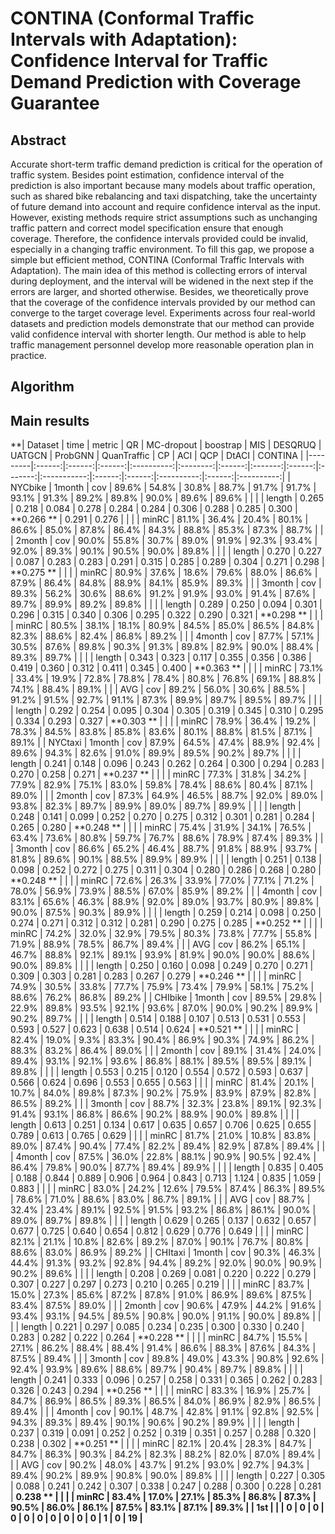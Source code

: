 # CONTINA (Conformal Traffic Intervals with Adaptation): Confidence Interval for Traffic Demand Prediction with Coverage Guarantee 
## Abstract
Accurate short-term traffic demand prediction is critical for the operation of traffic system. Besides point estimation, confidence interval of the prediction is also important because many models about traffic operation, such as shared bike rebalancing and taxi dispatching, take the uncertainty of future demand into account and require confidence interval as the input. However, existing methods require strict assumptions such as unchanging traffic pattern and correct model specification ensure that enough coverage. Therefore, the confidence intervals provided could be invalid, especially in a changing traffic environment. To fill this gap, we propose a simple but efficient method, CONTINA (Conformal Traffic Intervals with Adaptation). The main idea of this method is collecting errors of interval during deployment, and the interval will be widened in the next step if the errors are larger, and shorted otherwise. Besides, we theoretically prove that the coverage of the confidence intervals provided by our method can converge to the target coverage level. Experiments across four real-world datasets and prediction models demonstrate that our method can provide valid confidence interval with shorter length. Our method is able to help traffic management personnel develop more reasonable operation plan in practice. 
## Algorithm

## Main results
**| Dataset |  time  | metric |   QR   | MC-dropout | boostrap |   MIS  | DESQRUQ | UATGCN | ProbGNN | QuanTraffic |   CP   |   ACI  |     QCP    |  DtACI |   CONTINA  |
|---------|:------:|:------:|:------:|:----------:|:--------:|:------:|:-------:|:------:|:-------:|:-----------:|:------:|:------:|:----------:|:------:|:----------:|
| NYCbike | 1month |   cov  |  89.6% |    54.8%   |   30.8%  |  88.7% |  91.7%  |  91.7% |  93.1%  |    91.3%    |  89.2% |  89.8% |    90.0%   |  89.6% |    89.6%   |
|         |        | length | 0.265  |   0.218    |  0.084   | 0.278  |  0.284  | 0.284  |  0.306  |    0.288    | 0.285  | 0.300  | **0.266 ** | 0.291  |   0.276    |
|         |        |  minRC |  81.1% |    36.4%   |   20.4%  |  80.1% |  86.6%  |  85.0% |  87.8%  |    86.4%    |  84.3% |  88.8% |    85.3%   |  87.3% |    88.7%   |
|         | 2month |   cov  |  90.0% |    55.8%   |   30.7%  |  89.0% |  91.9%  |  92.3% |  93.4%  |    92.0%    |  89.3% |  90.1% |    90.5%   |  90.0% |    89.8%   |
|         |        | length | 0.270  |   0.227    |  0.087   | 0.283  |  0.283  | 0.291  |  0.315  |    0.285    | 0.289  | 0.304  |   0.271    | 0.298  | **0.275 ** |
|         |        |  minRC |  80.9% |    37.6%   |   18.6%  |  79.6% |  88.0%  |  86.6% |  87.9%  |    86.4%    |  84.8% |  88.9% |    84.1%   |  85.9% |    89.3%   |
|         | 3month |   cov  |  89.3% |    56.2%   |   30.6%  |  88.6% |  91.2%  |  91.9% |  93.0%  |    91.4%    |  87.6% |  89.7% |    89.9%   |  89.2% |    89.8%   |
|         |        | length | 0.289  |   0.250    |  0.094   | 0.301  |  0.296  | 0.315  |  0.340  |    0.306    | 0.295  | 0.322  |   0.290    | 0.321  | **0.298 ** |
|         |        |  minRC |  80.5% |    38.1%   |   18.1%  |  80.9% |  84.5%  |  85.0% |  86.5%  |    84.8%    |  82.3% |  88.6% |    82.4%   |  86.8% |    89.2%   |
|         | 4month |   cov  |  87.7% |    57.1%   |   30.5%  |  87.6% |  89.8%  |  90.3% |  91.3%  |    89.8%    |  82.9% |  90.0% |    88.4%   |  89.3% |    89.7%   |
|         |        | length | 0.343  |   0.323    |  0.117   | 0.355  |  0.356  | 0.386  |  0.419  |    0.360    | 0.312  | 0.411  |   0.345    | 0.400  | **0.363 ** |
|         |        |  minRC |  73.1% |    33.4%   |   19.9%  |  72.8% |  78.8%  |  78.4% |  80.8%  |    76.8%    |  69.1% |  88.8% |    74.1%   |  88.4% |    89.1%   |
|         |   AVG  |   cov  |  89.2% |    56.0%   |   30.6%  |  88.5% |  91.2%  |  91.5% |  92.7%  |    91.1%    |  87.3% |  89.9% |    89.7%   |  89.5% |    89.7%   |
|         |        | length | 0.292  |   0.254    |  0.095   | 0.304  |  0.305  | 0.319  |  0.345  |    0.310    | 0.295  | 0.334  |   0.293    | 0.327  | **0.303 ** |
|         |        |  minRC |  78.9% |    36.4%   |   19.2%  |  78.3% |  84.5%  |  83.8% |  85.8%  |    83.6%    |  80.1% |  88.8% |    81.5%   |  87.1% |    89.1%   |
| NYCtaxi | 1month |   cov  |  87.9% |    64.5%   |   47.4%  |  88.9% |  92.4%  |  89.6% |  94.3%  |    82.6%    |  91.0% |  89.9% |    89.5%   |  90.2% |    89.7%   |
|         |        | length | 0.241  |   0.148    |  0.096   | 0.243  |  0.262  | 0.264  |  0.300  |    0.294    | 0.283  | 0.270  |   0.258    | 0.271  | **0.237 ** |
|         |        |  minRC |  77.3% |    31.8%   |   34.2%  |  77.9% |  82.9%  |  75.1% |  83.0%  |    59.8%    |  78.4% |  88.6% |    80.4%   |  87.1% |    89.0%   |
|         | 2month |   cov  |  87.3% |    64.9%   |   46.5%  |  88.7% |  92.0%  |  89.0% |  93.8%  |    82.3%    |  89.7% |  89.9% |    89.0%   |  89.7% |    89.9%   |
|         |        | length | 0.248  |   0.141    |  0.099   | 0.252  |  0.270  | 0.275  |  0.312  |    0.301    | 0.281  | 0.284  |   0.265    | 0.280  | **0.248 ** |
|         |        |  minRC |  75.4% |    31.9%   |   34.1%  |  76.5% |  63.4%  |  73.6% |  80.8%  |    59.7%    |  76.7% |  88.6% |    78.9%   |  87.4% |    89.3%   |
|         | 3month |   cov  |  86.6% |    65.2%   |   46.4%  |  88.7% |  91.8%  |  88.9% |  93.7%  |    81.8%    |  89.6% |  90.1% |    88.5%   |  89.9% |    89.9%   |
|         |        | length | 0.251  |   0.138    |  0.098   | 0.252  |  0.272  | 0.275  |  0.311  |    0.304    | 0.280  | 0.286  |   0.268    | 0.280  | **0.248 ** |
|         |        |  minRC |  72.6% |    26.3%   |   33.9%  |  77.0% |  77.1%  |  71.2% |  78.0%  |    56.9%    |  73.9% |  88.5% |    67.0%   |  85.9% |    89.2%   |
|         | 4month |   cov  |  83.1% |    65.6%   |   46.3%  |  88.9% |  92.0%  |  89.0% |  93.7%  |    80.9%    |  89.8% |  90.0% |    87.5%   |  90.3% |    89.9%   |
|         |        | length | 0.259  |   0.214    |  0.098   | 0.250  |  0.274  | 0.271  |  0.312  |    0.312    | 0.281  | 0.290  |   0.275    | 0.285  | **0.252 ** |
|         |        |  minRC |  74.2% |    32.0%   |   32.9%  |  79.5% |  80.3%  |  73.8% |  77.7%  |    55.8%    |  71.9% |  88.9% |    78.5%   |  86.7% |    89.4%   |
|         |   AVG  |   cov  |  86.2% |    65.1%   |   46.7%  |  88.8% |  92.1%  |  89.1% |  93.9%  |    81.9%    |  90.0% |  90.0% |    88.6%   |  90.0% |    89.8%   |
|         |        | length | 0.250  |   0.160    |  0.098   | 0.249  |  0.270  | 0.271  |  0.309  |    0.303    | 0.281  | 0.283  |   0.267    | 0.279  | **0.246 ** |
|         |        |  minRC |  74.9% |    30.5%   |   33.8%  |  77.7% |  75.9%  |  73.4% |  79.9%  |    58.1%    |  75.2% |  88.6% |    76.2%   |  86.8% |    89.2%   |
| CHIbike | 1month |   cov  |  89.5% |    29.8%   |   22.9%  |  89.8% |  93.5%  |  92.1% |  93.6%  |    87.0%    |  90.0% |  90.2% |    89.9%   |  90.2% |    89.7%   |
|         |        | length | 0.514  |   0.188    |  0.107   | 0.513  |  0.531  | 0.553  |  0.593  |    0.527    | 0.623  | 0.638  |   0.514    | 0.624  | **0.521 ** |
|         |        |  minRC |  82.4% |    19.0%   |   9.3%   |  83.3% |  90.4%  |  86.9% |  90.3%  |    74.9%    |  86.2% |  88.3% |    83.2%   |  86.4% |    89.0%   |
|         | 2month |   cov  |  89.1% |    31.4%   |   24.0%  |  89.4% |  93.1%  |  92.1% |  93.6%  |    86.8%    |  88.1% |  89.5% |    89.5%   |  89.1% |    89.8%   |
|         |        | length | 0.553  |   0.215    |  0.120   | 0.554  |  0.572  | 0.593  |  0.637  |    0.566    | 0.624  | 0.696  |   0.553    | 0.655  |   0.563    |
|         |        |  minRC |  81.4% |    20.1%   |   10.7%  |  84.0% |  89.8%  |  87.3% |  90.2%  |    75.9%    |  83.9% |  87.9% |    82.8%   |  86.5% |    89.2%   |
|         | 3month |   cov  |  88.7% |    32.3%   |   23.8%  |  89.1% |  92.3%  |  91.4% |  93.1%  |    86.8%    |  86.6% |  90.2% |    88.9%   |  90.0% |    89.8%   |
|         |        | length | 0.613  |   0.251    |  0.134   | 0.617  |  0.635  | 0.657  |  0.706  |    0.625    | 0.655  | 0.789  |   0.613    | 0.765  |   0.629    |
|         |        |  minRC |  81.7% |    21.0%   |   10.8%  |  83.8% |  89.0%  |  87.4% |  90.4%  |    77.4%    |  82.2% |  89.4% |    82.9%   |  87.8% |    89.4%   |
|         | 4month |   cov  |  87.5% |    36.0%   |   22.8%  |  88.1% |  90.9%  |  90.5% |  92.4%  |    86.4%    |  79.8% |  90.0% |    87.7%   |  89.4% |    89.9%   |
|         |        | length | 0.835  |   0.405    |  0.188   | 0.844  |  0.889  | 0.906  |  0.964  |    0.843    | 0.713  | 1.124  |   0.835    | 1.059  |   0.883    |
|         |        |  minRC |  83.0% |    24.2%   |   12.6%  |  79.5% |  87.4%  |  86.3% |  89.5%  |    78.6%    |  71.0% |  88.6% |    83.0%   |  86.7% |    89.1%   |
|         |   AVG  |   cov  |  88.7% |    32.4%   |   23.4%  |  89.1% |  92.5%  |  91.5% |  93.2%  |    86.8%    |  86.1% |  90.0% |    89.0%   |  89.7% |    89.8%   |
|         |        | length | 0.629  |   0.265    |  0.137   | 0.632  |  0.657  | 0.677  |  0.725  |    0.640    | 0.654  | 0.812  |   0.629    | 0.776  |   0.649    |
|         |        |  minRC |  82.1% |    21.1%   |   10.8%  |  82.6% |  89.2%  |  87.0% |  90.1%  |    76.7%    |  80.8% |  88.6% |    83.0%   |  86.9% |    89.2%   |
| CHItaxi | 1month |   cov  |  90.3% |    46.3%   |   44.4%  |  91.3% |  93.2%  |  92.8% |  94.4%  |    89.2%    |  92.0% |  90.0% |    90.9%   |  90.2% |    89.6%   |
|         |        | length | 0.208  |   0.269    |  0.081   | 0.220  |  0.222  | 0.279  |  0.307  |    0.227    | 0.297  | 0.273  |   0.210    | 0.265  |   0.219    |
|         |        |  minRC |  83.7% |    15.0%   |   27.3%  |  85.6% |  87.2%  |  87.8% |  91.0%  |    86.9%    |  89.6% |  87.5% |    83.4%   |  87.5% |    89.0%   |
|         | 2month |   cov  |  90.6% |    47.9%   |   44.2%  |  91.6% |  93.4%  |  93.1% |  94.5%  |    89.5%    |  90.8% |  90.0% |    91.1%   |  90.0% |    89.8%   |
|         |        | length | 0.221  |   0.297    |  0.085   | 0.234  |  0.235  | 0.300  |  0.330  |    0.240    | 0.283  | 0.282  |   0.222    | 0.264  | **0.228 ** |
|         |        |  minRC |  84.7% |    15.5%   |   27.1%  |  86.2% |  88.4%  |  88.4% |  91.4%  |    86.6%    |  88.3% |  87.6% |    84.3%   |  87.5% |    89.4%   |
|         | 3month |   cov  |  89.8% |    49.0%   |   43.3%  |  90.8% |  92.6%  |  92.4% |  93.9%  |    89.6%    |  88.6% |  89.7% |    90.4%   |  89.7% |    89.8%   |
|         |        | length | 0.241  |   0.333    |  0.096   | 0.257  |  0.258  | 0.331  |  0.365  |    0.262    | 0.283  | 0.326  |   0.243    | 0.294  | **0.256 ** |
|         |        |  minRC |  83.3% |    16.9%   |   25.7%  |  84.7% |  86.9%  |  86.5% |  89.3%  |    86.5%    |  84.0% |  86.9% |    82.9%   |  86.5% |    89.4%   |
|         | 4month |   cov  |  90.1% |    48.7%   |   42.8%  |  91.1% |  92.8%  |  92.5% |  94.3%  |    89.3%    |  89.4% |  90.1% |    90.6%   |  90.2% |    89.9%   |
|         |        | length | 0.237  |   0.319    |  0.091   | 0.252  |  0.252  | 0.319  |  0.351  |    0.257    | 0.288  | 0.320  |   0.238    | 0.302  | **0.251 ** |
|         |        |  minRC |  82.1% |    20.4%   |   28.3%  |  84.7% |  84.7%  |  86.3% |  90.3%  |    84.2%    |  82.3% |  88.2% |    82.0%   |  87.0% |    89.4%   |
|         |   AVG  |   cov  |  90.2% |    48.0%   |   43.7%  |  91.2% |  93.0%  |  92.7% |  94.3%  |    89.4%    |  90.2% |  89.9% |    90.8%   |  90.0% |    89.8%   |
|         |        | length | 0.227  |   0.305    |  0.088   | 0.241  |  0.242  | 0.307  |  0.338  |    0.247    | 0.288  | 0.300  |   0.228    | 0.281  | **0.238 ** |
|         |        |  minRC |  83.4% |    17.0%   |   27.1%  |  85.3% |  86.8%  |  87.3% |  90.5%  |    86.0%    |  86.1% |  87.5% |    83.1%   |  87.1% |    89.3%   |
|   1st   |        |        |    0   |      0     |     0    |    0   |    0    |    0   |    0    |      0      |    0   |    0   |      1     |    0   |   **19**   |**
